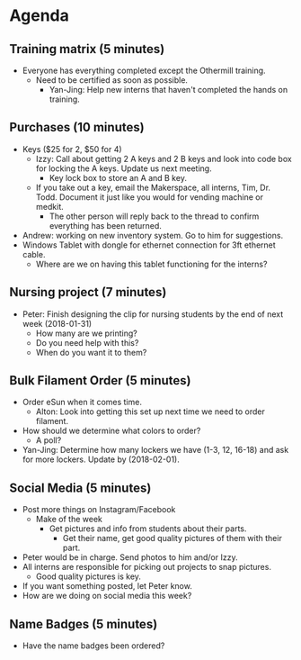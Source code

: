 # Agenda

## Training matrix (5 minutes)
- Everyone has everything completed except the Othermill training.
  - Need to be certified as soon as possible.
    - Yan-Jing: Help new interns that haven't completed the hands on training.

## Purchases (10 minutes)
- Keys ($25 for 2, $50 for 4)
  - Izzy: Call about getting 2 A keys and 2 B keys and look into code box for locking the A keys. Update us next meeting.
    - Key lock box to store an A and B key.
  - If you take out a key, email the Makerspace, all interns, Tim, Dr. Todd. Document it just like you would for vending machine or medkit.
    - The other person will reply back to the thread to confirm everything has been returned.
- Andrew: working on new inventory system. Go to him for suggestions.
- Windows Tablet with dongle for ethernet connection for 3ft ethernet cable.
  - Where are we on having this tablet functioning for the interns?

## Nursing project (7 minutes)
- Peter: Finish designing the clip for nursing students by the end of next week (2018-01-31)
  - How many are we printing?
  - Do you need help with this?
  - When do you want it to them?

## Bulk Filament Order (5 minutes)
- Order eSun when it comes time.
  - Alton: Look into getting this set up next time we need to order filament.
- How should we determine what colors to order?
  - A poll?
- Yan-Jing: Determine how many lockers we have (1-3, 12, 16-18) and ask for more lockers. Update by (2018-02-01).

## Social Media (5 minutes)
- Post more things on Instagram/Facebook
  - Make of the week
    - Get pictures and info from students about their parts.
      - Get their name, get good quality pictures of them with their part.
- Peter would be in charge. Send photos to him and/or Izzy.
- All interns are responsible for picking out projects to snap pictures.
  - Good quality pictures is key.
- If you want something posted, let Peter know.
- How are we doing on social media this week?

## Name Badges (5 minutes)
- Have the name badges been ordered?
